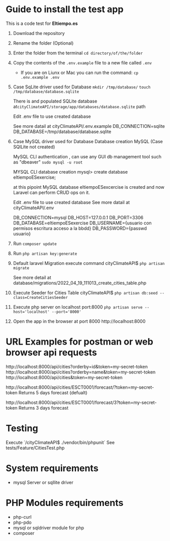 # Guide to install the test app

This is a code test for  **Eltiempo.es**

1. Download the repository
2. Rename the folder (Optional)
3. Enter the folder from the terminal `cd directory/of/the/folder`
4. Copy the contents of the `.env.example` file to a new file called `.env`
    * If you are on Liunx or Mac you can run the command: `cp .env.example .env`

5. Case SqLite driver used for Database 
    `mkdir /tmp/database/`
    `touch /tmp/database/database.sqlite`

    There is and populated SQLite database at`cityClimateAPI/storage/app/databases/database.sqlite` path
    
    Edit .env file to use created database
    
    See more datail at cityClimateAPI/.env.example
    DB_CONNECTION=sqlite
    DB_DATABASE=/tmp/database/database.sqlite


6. Case MySQL driver used for Database 
    Database creation MySQL (Case SQlLite not created)
   
    MySQL CLI authentication , can use any GUI db management tool such as "dbeaver"
    `sudo mysql -u root `

    MYSQL CLI database creation
    mysql> create database eltiempoESexercise;

    at this pipoint MySQL database eltiempoESexcercise is created and now Laravel can perform CRUD ops on it.

    Edit .env file to use created database
    See more datail at cityClimateAPI/.env

    DB_CONNECTION=mysql
    DB_HOST=127.0.0.1
    DB_PORT=3306
    DB_DATABASE=eltiempoESexercise
    DB_USERNAME={usuario con permisos escritura acceso a la bbdd}
    DB_PASSWORD={passwd usuario}


8. Run `composer update`
9. Run `php artisan key:generate`

10. Default laravel Migration execute command
    cityClimateAPI$ `php artisan migrate`

    See more detail at database/migrations/2022_04_19_111013_create_cities_table.php

11. Execute Seeder for Cities Table
    cityClimateAPI$ `php artisan db:seed --class=CreateCitiesSeeder`
12. Execute php server on localhost port:8000
    `php artisan serve --host='localhost' --port='8000'`

  
13. Open the app in the browser at port 8000 http://localhost:8000

# URL Examples for postman or web browser api requests

http://localhost:8000/api/cities?orderby=id&token=my-secret-token
http://localhost:8000/api/cities?orderby=name&token=my-secret-token
http://localhost:8000/api/cities&token=my-secret-token

http://localhost:8000/api/cities/ESCT0001/forecast/?token=my-secret-token 
Returns 5 days forecast (defualt)

http://localhost:8000/api/cities/ESCT0001/forecast/3?token=my-secret-token
Returns 3 days forecast


# Testing
Execute ´/cityClimateAPI$ ./vendor/bin/phpunit´
See  tests/Feature/CitiesTest.php


# System requirements
*  mysql Server or sqllite driver
# PHP Modules requirements
   * php-curl
   * php-pdo
   * mysql or sqldriver module for php
   * composer 
    
   
   